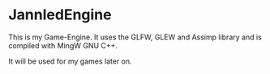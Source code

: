 # JannledEngine

This is my Game-Engine. It uses the GLFW, GLEW and Assimp library and is compiled with MingW GNU C++.

It will be used for my games later on.
